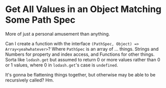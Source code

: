 Get All Values in an Object Matching Some Path Spec
===================================================

More of just a personal amusement than anything.

Can I create a function with the interface `(PathSpec, Object) => Array<yeahwhatever>`?  Where `PathSpec` is an array of ... things.  Strings and Numbers for property and index access, and Functions for other things.  Sorta like `lodash.get` but assumed to return 0 or more values rather than 0 or 1 values, where 0 in `lodash.get`'s case is `undefined`.

It's gonna be flattening things together, but otherwise may be able to be recursively called?  Hm.
